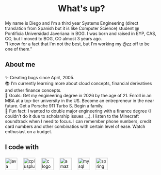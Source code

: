 <h1 align="center">What's up?</h1> 

###

<p align="left">My name is Diego and I'm a third year Systems Engineering (direct translation from Spanish but it is like Computer Science) student @ Pontificia Universidad Javeriana in BOG. I was born and raised in EYP, CAS, CO, but I moved to BOG, CO almost 3 years ago. <br> "I know for a fact that I'm not the best, but I'm working my @zz off to be one of them."</p>

###

<h2 align="left">About me</h2>

###

<p align="left">✨ Creating bugs since April, 2005.<br>📚 I'm currently learning more about cloud concepts, financial derivatives and other finance concepts.<br>🎯 Goals: Get my engineering degree in 2026 by the age of 21. Enroll in an MBA at a top-tier university in the US. Become an entrepreneur in the near future. Get a Porsche 911 Turbo S. Begin a family. <br>🎲 Fun fact: I wanted to double major engineering with a finance degree (I couldn't do it due to scholarship issues ._.). I listen to the Minecraft soundtrack when I need to focus. I can remember phone numbers, credit card numbers and other combinatios with certain level of ease. Watch enthusiast on a budget.</p>

###

<h2 align="left">I code with</h2>

###

<div align="left">
  <img src="https://cdn.jsdelivr.net/gh/devicons/devicon/icons/java/java-original.svg" height="40" alt="java logo"  />
  <img width="12" />
  <img src="https://skillicons.dev/icons?i=cpp" height="40" alt="cplusplus logo"  />
  <img width="12" />
  <img src="https://skillicons.dev/icons?i=c" height="40" alt="c logo"  />
  <img width="12" />
  <img src="https://skillicons.dev/icons?i=aws" height="40" alt="amazonwebservices logo"  />
  <img width="12" />
  <img src="https://cdn.simpleicons.org/mysql/4479A1" height="40" alt="mysql logo"  />
  <img width="12" />
  <img src="https://skillicons.dev/icons?i=spring" height="40" alt="spring logo"  />
</div>

###

